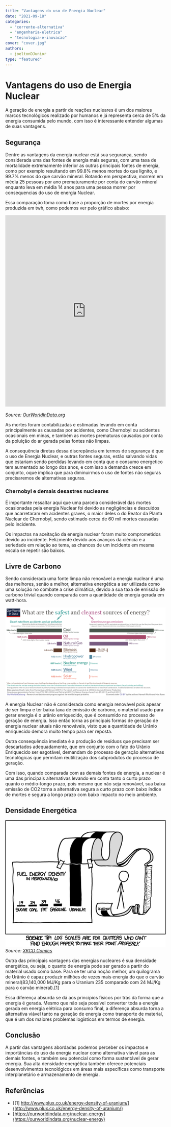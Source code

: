 ```yaml
---
title: "Vantagens do uso de Energia Nuclear"
date: "2021-09-18"
categories: 
  - "corrente-alternativa"
  - "engenharia-eletrica"
  - "tecnologia-e-inovacao"
cover: "cover.jpg"
authors: 
  - joeltonDJunior
type: "featured"
---
```


# Vantagens do uso de Energia Nuclear

A geração de energia a partir de reações nucleares é um dos maiores marcos tecnológicos realizado por humanos e já representa cerca de 5% da energia consumida pelo mundo, com isso é interessante entender algumas de suas vantagens.

## Segurança

Dentre as vantagens da energia nuclear está sua segurança, sendo considerada uma das fontes de energia mais seguras, com uma taxa de mortalidade extremamente inferior as outras principais fontes de energia, como por exemplo resultando em 99.8% menos mortes do que lignito, e 99.7% menos do que carvão mineral. Botando em perspectiva, morrem em média 25 pessoas por ano prematuramente por conta do carvão mineral enquanto leva em média 14 anos para uma pessoa morrer por consequencias do uso de energia Nuclear.

Essa comparação toma como base a proporção de mortes por energia produzida em twh, como podemos ver pelo gráfico abaixo:

<iframe style="width: 100%; height: 600px; border: 0px none;" src="https://ourworldindata.org/grapher/death-rates-from-energy-production-per-twh" width="300" height="150"></iframe>

_Source: [OurWorldInData.org](http://OurWorldInData.org)_

As mortes foram contabilizadas e estimadas levando em conta principalmente as causadas por acidentes, como Chernobyl ou acidentes ocasionais em minas, e também as mortes prematuras causadas por conta da poluição do ar gerada pelas fontes não limpas.

A consequência diretas dessa discrepância em termos de segurança é que o uso de Energia Nuclear, e outras fontes seguras, estão salvando vidas que estariam sendo perdidas levando em conta que o consumo energetico tem aumentado ao longo dos anos, e com isso a demanda cresce em conjunto, oque implica que para diminuirmos o uso de fontes não seguras precisaremos de alternativas seguras.

### Chernobyl e demais desastres nucleares

É importante ressaltar aqui que uma parcela considerável das mortes ocasionadas pela energia Nuclear foi devido as negligências e descuidos que acarretaram em acidentes graves, o maior deles o do Reator da Planta Nuclear de Chernobyl, sendo estimado cerca de 60 mil mortes causadas pelo incidente.

Os impactos na aceitação da energia nuclear foram muito comprometidos devido ao incidente. Felizmente devido aos avanços da ciência e a seriedade em relação ao tema, as chances de um incidente em mesma escala se repetir são baixos.

## Livre de Carbono

Sendo considerada uma fonte limpa não renovável a energia nuclear é uma das melhores, senão a melhor, alternativa energética a ser utilizada como uma solução no combate a crise climática, devido a sua taxa de emissão de carbono trivial quando comparada com a quantidade de energia gerada em watt-hora.

![](images/AnnnFEY.png)

A energia Nuclear não é considerada como energia renovável pois apesar de ser limpa e ter baixa taxa de emissão de carbono, o material usado para gerar energia é o urânio enriquecido, que é consumido no processo de geração de energia. Isso então torna as principais formas de geração de energia nuclear atuais não renováveis, visto que a quantidade de Urânio enriquecido demora muito tempo para ser reposta.

Outra consequência imediata é a produção de resíduos que precisam ser descartados adequadamente, que em conjunto com o fato do Urânio Enriquecido ser esgotável, demandam do processo de geração alternativas tecnológicas que permitam reutilização dos subprodutos do processo de geração.

Com isso, quando comparada com as demais fontes de energia, a nuclear é uma das principais alternativas levando em conta tanto o curto prazo quanto o médio-longo prazo, pois mesmo que não seja renovável, sua baixa emissão de CO2 torna a alternativa segura a curto prazo com baixo índice de mortes e segura a longo prazo com baixo impacto no meio ambiente.

## Densidade Energética

![](images/Ffs1MNW.png) _Source: [XKCD Comics](https://xkcd.com/1162/)_

Outra das principais vantagens das energias nucleares é sua densidade energética, ou seja, o quanto de energia pode ser gerado a partir do material usado como base. Para se ter uma noção melhor, um quilograma de Urânio é capaz produzir milhões de vezes mais energia do que o carvão mineral(83,140,000 MJ/Kg para o Uranium 235 comparado com 24 MJ/Kg para o carvão mineral).\[1\]

Essa diferença absurda se dá aos princípios físicos por trás da forma que a energia é gerada. Mesmo que não seja possível converter toda a energia gerada em energia elétrica para consumo final, a diferença absurda torna a alternativa viável tanto na geração de energia como transporte de material, que é um dos maiores problemas logísticos em termos de energia.

## Conclusão

A partir das vantagens abordadas podemos perceber os impactos e importâncias do uso da energia nuclear como alternativa viável para as demais fontes, e também seu potencial como forma sustentável de gerar energia. Sua alta densidade energética também oferece potenciais desenvolvimentos tecnológicos em áreas mais específicas como transporte interplanetário e armazenamento de energia.

## Referências

- [\[1\] http://www.plux.co.uk/energy-density-of-uranium/](http://www.plux.co.uk/energy-density-of-uranium/)
- [https://ourworldindata.org/nuclear-energy](https://ourworldindata.org/nuclear-energy)
